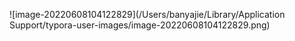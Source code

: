 ![image-20220608104122829](/Users/banyajie/Library/Application Support/typora-user-images/image-20220608104122829.png)



